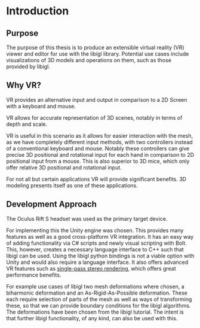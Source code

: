 # Introduction

## Purpose

The purpose of this thesis is to produce an extensible virtual reality (VR) viewer and editor for use with the libigl library. Potential use cases include visualizations of 3D models and operations on them, such as those provided by libigl.

## Why VR?

VR provides an alternative input and output in comparison to a 2D Screen with a keyboard and mouse.

VR allows for accurate representation of 3D scenes, notably in terms of depth and scale. 

VR is useful in this scenario as it allows for easier interaction with the mesh, as we have completely different input methods, with two controllers instead of a conventional keyboard and mouse. Notably these controllers can give precise 3D positional and rotational input for each hand in comparison to 2D positional input from a mouse. This is also superior to 3D mice, which only offer relative 3D positional and rotational input.

For not all but certain applications VR will provide significant benefits. 3D modeling presents itself as one of these applications.

## Development Approach

The Oculus Rift S headset was used as the primary target device. 

For implementing this the Unity engine was chosen. This provides many features as well as a good cross-platform VR integration. It has an easy way of adding functionality via C# scripts and newly visual scripting with Bolt. This, however, creates a necessary language interface to C++ such that libigl can be used. Using the libigl python bindings is not a viable option with Unity and would also require a language interface. It also offers advanced VR features such as [single-pass stereo rendering](https://docs.unity3d.com/Manual/SinglePassStereoRendering.html), which offers great performance benefits.

For example use cases of libigl two mesh deformations where chosen, a biharmonic deformation and an As-Rigid-As-Possible deformation. These each require selection of parts of the mesh as well as ways of transforming these, so that we can provide boundary conditions for the libigl algorithms. The deformations have been chosen from the libigl tutorial. The intent is that further libigl functionality, of any kind, can also be used with this. 

